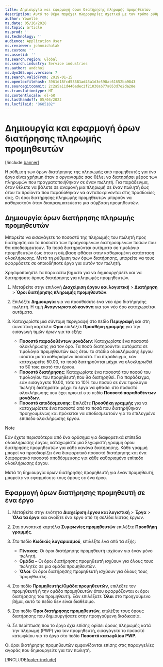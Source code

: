 ```yaml
---
title: Δημιουργία και εφαρμογή όρων διατήρησης πληρωμής προμηθευτών
description: Αυτό το θέμα παρέχει πληροφορίες σχετικά με τον τρόπο ρύθμισης και διατήρησης των όρων διατήρησης για πληρωμές προμηθευτών.
author: Yowelle
ms.date: 05/26/2020
ms.topic: article
ms.prod: ''
ms.technology: ''
audience: Application User
ms.reviewer: johnmichalak
ms.custom: ''
ms.assetid: ''
ms.search.region: Global
ms.search.industry: Service industries
ms.author: andchoi
ms.dyn365.ops.version: 7
ms.search.validFrom: 2019-01-15
ms.openlocfilehash: 3961d18fcd53381ad43a1d3e598ac61652ba9843
ms.sourcegitcommit: 2c2a5a11d446adec2f21030ab77a053d7e2da28e
ms.translationtype: HT
ms.contentlocale: el-GR
ms.lasthandoff: 05/04/2022
ms.locfileid: "8685102"
---
```

# <a name="create-and-apply-vendor-payment-retention-terms"></a>Δημιουργία και εφαρμογή όρων διατήρησης πληρωμής προμηθευτών

[!include [banner](../includes/banner.md)] 

Η ρύθμιση των όρων διατήρησης της πληρωμής από προμηθευτές για ένα έργο είναι χρήσιμη όταν ο οργανισμός σας θέλει να διατηρήσει μέρος των πληρωμών που πραγματοποιήθηκαν σε έναν πωλητή. Για παράδειγμα, όταν θέλετε να βάλετε σε αναμονή μια πληρωμή σε έναν πωλητή έως ότου τα προϊόντα που παραδόθηκαν να ανταποκρίνονται στις προσδοκίες σας. Οι όροι διατήρησης πληρωμής προμηθευτών μπορούν να καθοριστούν όταν διαπραγματεύεστε μια σύμβαση προμηθευτών.

## <a name="create-vendor-payment-retention-terms"></a>Δημιουργία όρων διατήρησης πληρωμής προμηθευτών

Μπορείτε να εισαγάγετε το ποσοστό της πληρωμής του πωλητή προς διατήρηση και το ποσοστό των προηγούμενων διατηρούμενων ποσών που θα αποδεσμευτούν. Τα ποσά διατηρούνται αυτόματα σε τιμολόγια προμηθευτών έως ότου η σύμβαση φθάσει στην καθορισμένη κατάσταση ολοκλήρωσης. Μετά τη ρύθμιση των όρων διατήρησης, μπορείτε να τους εφαρμόσετε σε οποιοδήποτε έργο για αυτόν τον πωλητή.

Χρησιμοποιήστε τα παρακάτω βήματα για να δημιουργήσετε και να διατηρήσετε όρους διατήρησης για πληρωμές προμηθευτών. 

1. Μεταβείτε στην επιλογή **Διαχείριση έργου και λογιστική** > **Διατήρηση** > **Όροι διατήρησης πληρωμής προμηθευτών**.
2. Επιλέξτε **Δημιουργία** για να προσθέσετε ένα νέο όρο διατήρησης πωλητή. Η τιμή **Αναγνωριστικό κανόνα** για τον νέο όρο καταχωρείται αυτόματα. 
3. Καταχωρίστε μια σύντομη περιγραφή στο πεδίο **Περιγραφή** και στη συνοπτική καρτέλα **Όροι** επιλέξτε **Προσθήκη γραμμής** για την εισαγωγή τιμών όρων για τα εξής:

   - **Ποσοστό παραδοθέντων μονάδων**: Καταχωρίστε ένα ποσοστό ολοκλήρωσης για τον όρο. Τα ποσά διατηρούνται αυτόματα σε τιμολόγια προμηθευτών έως ότου το στάδιο ολοκλήρωσης έργου ισούται με το καθορισμένο ποσοστό. Για παράδειγμα, εάν καταχωρείτε 50.00, τα ποσά διατηρούνται μέχρι να ολοκληρωθεί το 50 τοις εκατό του έργου.
   - **Ποσοστό διατήρησης**: Καταχωρίστε ένα ποσοστό του ποσού του τιμολογίου του προμηθευτή που θα διατηρηθεί. Για παράδειγμα, εάν εισαγάγετε 10.00, τότε το 10% του ποσού σε ένα τιμολόγιο πωλητή διατηρείται μέχρι το έργο να φθάσει στο ποσοστό ολοκλήρωσης που έχει οριστεί στο πεδίο **Ποσοστό παραδοθέντων μονάδων**.
   - **Ποσοστό αποδέσμευσης**: Επιλέξτε **Προσθήκη γραμμής** για να καταχωρίσετε ένα ποσοστό από τα ποσά που διατηρήθηκαν προηγουμένως και πρόκειται να αποδεσμευτούν για το επιλεγμένο επίπεδο ολοκλήρωσης έργου.

> [!NOTE]
> Εάν έχετε περισσότερα από ένα ορόσημα για διαφορετικά επίπεδα ολοκλήρωσης έργου, καταχωρίστε μια ξεχωριστή γραμμή όρου διατήρησης προμηθευτών για κάθε κανόνα διατήρησης. Κάθε γραμμή μπορεί να προσδιορίζει ένα διαφορετικό ποσοστό διατήρησης και ένα διαφορετικό ποσοστό αποδέσμευσης για κάθε καθορισμένο επίπεδο ολοκλήρωσης έργου.

Μετά τη δημιουργία όρων διατήρησης προμηθευτή για έναν προμηθευτή, μπορείτε να εφαρμόσετε τους όρους σε ένα έργο.

## <a name="apply-vendor-retention-terms-to-a-project"></a>Εφαρμογή όρων διατήρησης προμηθευτή σε ένα έργο

1. Μεταβείτε στην ενότητα **Διαχείριση έργου και λογιστική** > **Έργα** > **Όλα τα έργα** και ανοίξτε ένα έργο από τη σελίδα λίστας έργων.
2. Στη συνοπτική καρτέλα **Συμφωνίες προμηθευτών** επιλέξτε **Προσθήκη γραμμής**.
3. Στο πεδίο **Κωδικός λογαριασμού**, επιλέξτε ένα από τα εξής: 

   - **Πίνακας**: Οι όροι διατήρησης προμηθευτή ισχύουν για έναν μόνο πωλητή.
   - **Ομάδα** – Οι όροι διατήρησης προμηθευτή ισχύουν για όλους τους πωλητές σε μια ομάδα προμηθευτών.
   - **Όλοι**: Οι όροι διατήρησης προμηθευτή ισχύουν για όλους τους προμηθευτές.

4. Στο πεδίο **Προμηθευτής/Ομάδα προμηθευτών**, επιλέξτε τον προμηθευτή ή την ομάδα προμηθευτών όπου εφαρμόζονται οι όροι διατήρησης του προμηθευτή. Εάν επιλέξατε **Όλοι** στο προηγούμενο βήμα, αυτό το πεδίο δεν είναι διαθέσιμο.
5. Στο πεδίο **Όροι διατήρησης προμηθευτών**, επιλέξτε τους όρους διατήρησης που δημιουργήσατε στην προηγούμενη διαδικασία.
6. Σε περίπτωση που το έργο έχει επίσης ορίσει όρους πληρωμής κατά την πληρωμή (PWP) για τον προμηθευτή, εισαγάγετε το ποσοστό κατωφλίου για το έργο στο πεδίο **Ποσοστό κατωφλίου PWP**.

Οι όροι διατήρησης προμηθευτών εμφανίζονται επίσης στις παραγγελίες αγοράς που δημιουργείτε για τον πωλητή.


[!INCLUDE[footer-include](../includes/footer-banner.md)]